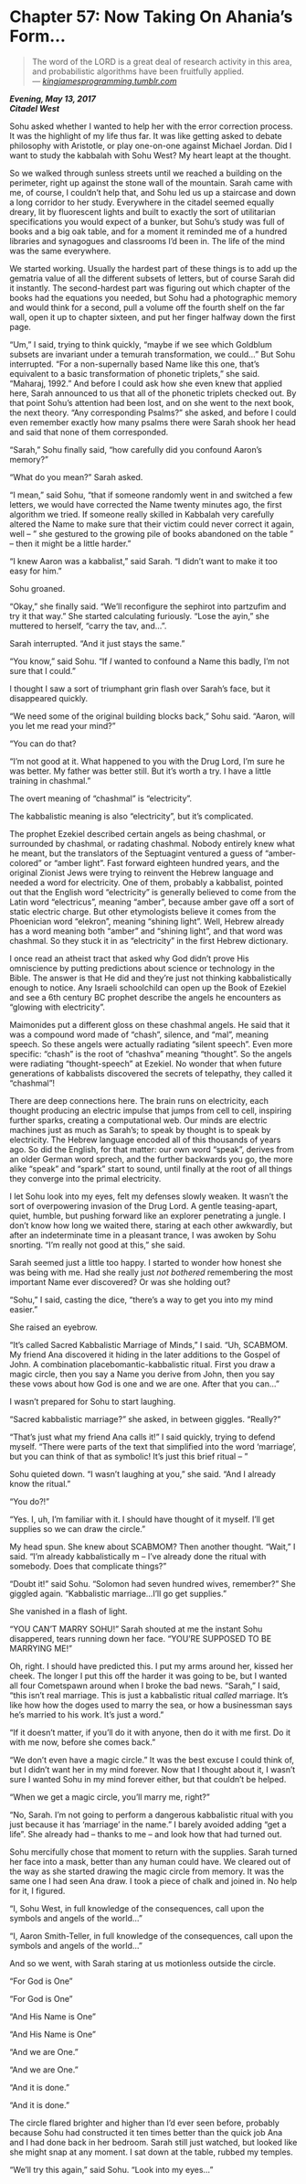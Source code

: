 Chapter 57: Now Taking On Ahania’s Form…
========================================

> The word of the LORD is a great deal of research activity in this area, and probabilistic algorithms have been fruitfully applied.  
> _— [kingjamesprogramming.tumblr.com](http://kingjamesprogramming.tumblr.com/tagged/bible)_

**_Evening, May 13, 2017  
Citadel West_**

Sohu asked whether I wanted to help her with the error correction process. It was the highlight of my life thus far. It was like getting asked to debate philosophy with Aristotle, or play one-on-one against Michael Jordan. Did I want to study the kabbalah with Sohu West? My heart leapt at the thought.

So we walked through sunless streets until we reached a building on the perimeter, right up against the stone wall of the mountain. Sarah came with me, of course, I couldn’t help that, and Sohu led us up a staircase and down a long corridor to her study. Everywhere in the citadel seemed equally dreary, lit by fluorescent lights and built to exactly the sort of utilitarian specifications you would expect of a bunker, but Sohu’s study was full of books and a big oak table, and for a moment it reminded me of a hundred libraries and synagogues and classrooms I’d been in. The life of the mind was the same everywhere.

We started working. Usually the hardest part of these things is to add up the gematria value of all the different subsets of letters, but of course Sarah did it instantly. The second-hardest part was figuring out which chapter of the books had the equations you needed, but Sohu had a photographic memory and would think for a second, pull a volume off the fourth shelf on the far wall, open it up to chapter sixteen, and put her finger halfway down the first page.

“Um,” I said, trying to think quickly, “maybe if we see which Goldblum subsets are invariant under a temurah transformation, we could…” But Sohu interrupted. “For a non-supernally based Name like this one, that’s equivalent to a basic transformation of phonetic triplets,” she said. “Maharaj, 1992.” And before I could ask how she even knew that applied here, Sarah announced to us that all of the phonetic triplets checked out. By that point Sohu’s attention had been lost, and on she went to the next book, the next theory. “Any corresponding Psalms?” she asked, and before I could even remember exactly how many psalms there were Sarah shook her head and said that none of them corresponded.

“Sarah,” Sohu finally said, “how carefully did you confound Aaron’s memory?”

“What do you mean?” Sarah asked.

“I mean,” said Sohu, “that if someone randomly went in and switched a few letters, we would have corrected the Name twenty minutes ago, the first algorithm we tried. If someone really skilled in Kabbalah very carefully altered the Name to make sure that their victim could never correct it again, well – ” she gestured to the growing pile of books abandoned on the table ” – then it might be a little harder.”

“I knew Aaron was a kabbalist,” said Sarah. “I didn’t want to make it too easy for him.”

Sohu groaned.

“Okay,” she finally said. “We’ll reconfigure the sephirot into partzufim and try it that way.” She started calculating furiously. “Lose the ayin,” she muttered to herself, “carry the tav, and…”.

Sarah interrupted. “And it just stays the same.”

“You know,” said Sohu. “If _I_ wanted to confound a Name this badly, I’m not sure that I could.”

I thought I saw a sort of triumphant grin flash over Sarah’s face, but it disappeared quickly.

“We need some of the original building blocks back,” Sohu said. “Aaron, will you let me read your mind?”

“You can do that?

“I’m not good at it. What happened to you with the Drug Lord, I’m sure he was better. My father was better still. But it’s worth a try. I have a little training in chashmal.”

The overt meaning of “chashmal” is “electricity”.

The kabbalistic meaning is also “electricity”, but it’s complicated.

The prophet Ezekiel described certain angels as being chashmal, or surrounded by chashmal, or radating chashmal. Nobody entirely knew what he meant, but the translators of the Septuagint ventured a guess of “amber-colored” or “amber light”. Fast forward eighteen hundred years, and the original Zionist Jews were trying to reinvent the Hebrew language and needed a word for electricity. One of them, probably a kabbalist, pointed out that the English word “electricity” is generally believed to come from the Latin word “electricus”, meaning “amber”, because amber gave off a sort of static electric charge. But other etymologists believe it comes from the Phoenician word “elekron”, meaning “shining light”. Well, Hebrew already has a word meaning both “amber” and “shining light”, and that word was chashmal. So they stuck it in as “electricity” in the first Hebrew dictionary. 

I once read an atheist tract that asked why God didn’t prove His omniscience by putting predictions about science or technology in the Bible. The answer is that He did and they’re just not thinking kabbalistically enough to notice. Any Israeli schoolchild can open up the Book of Ezekiel and see a 6th century BC prophet describe the angels he encounters as “glowing with electricity”. 

Maimonides put a different gloss on these chashmal angels. He said that it was a compound word made of “chash”, silence, and “mal”, meaning speech. So these angels were actually radiating “silent speech”. Even more specific: “chash” is the root of “chashva” meaning “thought”. So the angels were radiating “thought-speech” at Ezekiel. No wonder that when future generations of kabbalists discovered the secrets of telepathy, they called it “chashmal”!

There are deep connections here. The brain runs on electricity, each thought producing an electric impulse that jumps from cell to cell, inspiring further sparks, creating a computational web. Our minds are electric machines just as much as Sarah’s; to speak by thought is to speak by electricity. The Hebrew language encoded all of this thousands of years ago. So did the English, for that matter: our own word “speak”, derives from an older German word sprech, and the further backwards you go, the more alike “speak” and “spark” start to sound, until finally at the root of all things they converge into the primal electricity.

I let Sohu look into my eyes, felt my defenses slowly weaken. It wasn’t the sort of overpowering invasion of the Drug Lord. A gentle teasing-apart, quiet, humble, but pushing forward like an explorer penetrating a jungle. I don’t know how long we waited there, staring at each other awkwardly, but after an indeterminate time in a pleasant trance, I was awoken by Sohu snorting. “I’m really not good at this,” she said.

Sarah seemed just a little too happy. I started to wonder how honest she was being with me. Had she really just _not bothered_ remembering the most important Name ever discovered? Or was she holding out?

“Sohu,” I said, casting the dice, “there’s a way to get you into my mind easier.”

She raised an eyebrow.

“It’s called Sacred Kabbalistic Marriage of Minds,” I said. “Uh, SCABMOM. My friend Ana discovered it hiding in the later additions to the Gospel of John. A combination placebomantic-kabbalistic ritual. First you draw a magic circle, then you say a Name you derive from John, then you say these vows about how God is one and we are one. After that you can…”

I wasn’t prepared for Sohu to start laughing. 

“Sacred kabbalistic marriage?” she asked, in between giggles. “Really?”

“That’s just what my friend Ana calls it!” I said quickly, trying to defend myself. “There were parts of the text that simplified into the word ‘marriage’, but you can think of that as symbolic! It’s just this brief ritual – ”

Sohu quieted down. “I wasn’t laughing at you,” she said. “And I already know the ritual.”

“You do?!”

“Yes. I, uh, I’m familiar with it. I should have thought of it myself. I’ll get supplies so we can draw the circle.”

My head spun. She knew about SCABMOM? Then another thought. “Wait,” I said. “I’m already kabbalistically m – I’ve already done the ritual with somebody. Does that complicate things?”

“Doubt it!” said Sohu. “Solomon had seven hundred wives, remember?” She giggled again. “Kabbalistic marriage…I’ll go get supplies.”

She vanished in a flash of light.

“YOU CAN’T MARRY SOHU!” Sarah shouted at me the instant Sohu disappered, tears running down her face. “YOU’RE SUPPOSED TO BE MARRYING ME!”

Oh, right. I should have predicted this. I put my arms around her, kissed her cheek. The longer I put this off the harder it was going to be, but I wanted all four Cometspawn around when I broke the bad news. “Sarah,” I said, “this isn’t real marriage. This is just a kabbalistic ritual _called_ marriage. It’s like how how the doges used to marry the sea, or how a businessman says he’s married to his work. It’s just a word.”

“If it doesn’t matter, if you’ll do it with anyone, then do it with me first. Do it with me now, before she comes back.”

“We don’t even have a magic circle.” It was the best excuse I could think of, but I didn’t want her in my mind forever. Now that I thought about it, I wasn’t sure I wanted Sohu in my mind forever either, but that couldn’t be helped.

“When we get a magic circle, you’ll marry me, right?”

“No, Sarah. I’m not going to perform a dangerous kabbalistic ritual with you just because it has ‘marriage’ in the name.” I barely avoided adding “get a life”. She already had – thanks to me – and look how that had turned out.

Sohu mercifully chose that moment to return with the supplies. Sarah turned her face into a mask, better than any human could have. We cleared out of the way as she started drawing the magic circle from memory. It was the same one I had seen Ana draw. I took a piece of chalk and joined in. No help for it, I figured.

“I, Sohu West, in full knowledge of the consequences, call upon the symbols and angels of the world…”

“I, Aaron Smith-Teller, in full knowledge of the consequences, call upon the symbols and angels of the world…”

And so we went, with Sarah staring at us motionless outside the circle.

“For God is One”

“For God is One”

“And His Name is One”

“And His Name is One”

“And we are One.”

“And we are One.”

“And it is done.”

“And it is done.”

The circle flared brighter and higher than I’d ever seen before, probably because Sohu had constructed it ten times better than the quick job Ana and I had done back in her bedroom. Sarah still just watched, but looked like she might snap at any moment. I sat down at the table, rubbed my temples.

“We’ll try this again,” said Sohu. “Look into my eyes…”